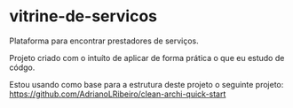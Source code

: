 # vitrine-de-servicos
Plataforma para encontrar prestadores de serviços. 

Projeto criado com o intuíto de aplicar de forma prática o que eu estudo de códgo. 

Estou usando como base para a estrutura deste projeto o seguinte projeto: https://github.com/AdrianoLRibeiro/clean-archi-quick-start 
